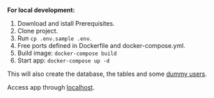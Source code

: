**For local development:**

1. Download and istall Prerequisites.
2. Clone project.
3. Run `cp .env.sample .env`.
4. Free ports defined in Dockerfile and docker-compose.yml.
5. Build image: 
`docker-compose build`
6. Start app:
`docker-compose up -d`

This will also create the database, the tables and some [dummy users](https://docs.google.com/spreadsheets/d/1Lw4Bj3v5edPOeNAZJTDbYqwQ2RHBaj-e5q5LXngT2aE/edit#gid=0). 

Access app through [localhost](http://localhost:3000/).
